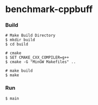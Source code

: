# benchmark-cppbuff


### Build 

```
# Make Build Directory
$ mkdir build 
$ cd build

# cmake 
$ SET CMAKE_CXX_COMPILER=g++ 
$ cmake -G "MinGW Makefiles" ..

# make build
$ make 
```

### Run
```
$ main
```